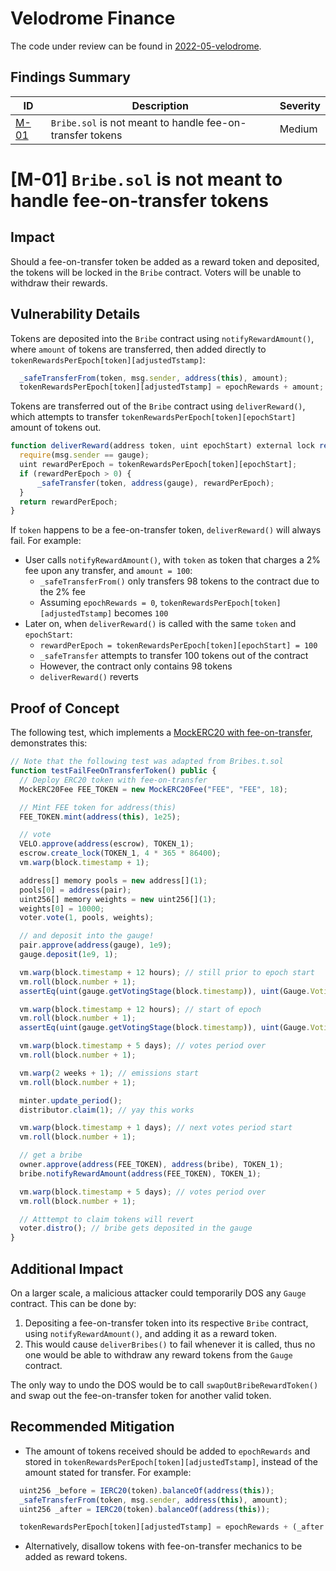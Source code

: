 # Velodrome Finance

The code under review can be found in [2022-05-velodrome](https://github.com/code-423n4/2022-05-velodrome).

## Findings Summary

| ID | Description | Severity |
| - | - | - |
| [M-01](https://github.com/MiloTruck/audits/blob/main/code4rena/2022-05-velodrome.md#m-01-bribesol-is-not-meant-to-handle-fee-on-transfer-tokens) | `Bribe.sol` is not meant to handle fee-on-transfer tokens | Medium |

# [M-01] `Bribe.sol` is not meant to handle fee-on-transfer tokens

## Impact
Should a fee-on-transfer token be added as a reward token and deposited, the tokens will be locked in the `Bribe` contract. Voters will be unable to withdraw their rewards.

## Vulnerability Details
Tokens are deposited into the `Bribe` contract using `notifyRewardAmount()`, where `amount` of tokens are transferred, then added directly to `tokenRewardsPerEpoch[token][adjustedTstamp]`:
```js
  _safeTransferFrom(token, msg.sender, address(this), amount);
  tokenRewardsPerEpoch[token][adjustedTstamp] = epochRewards + amount;
```

Tokens are transferred out of the `Bribe` contract using `deliverReward()`, which attempts to transfer `tokenRewardsPerEpoch[token][epochStart]` amount of tokens out.
```js
function deliverReward(address token, uint epochStart) external lock returns (uint) {
  require(msg.sender == gauge);
  uint rewardPerEpoch = tokenRewardsPerEpoch[token][epochStart];
  if (rewardPerEpoch > 0) {
      _safeTransfer(token, address(gauge), rewardPerEpoch);
  }
  return rewardPerEpoch;
}
```

If `token` happens to be a fee-on-transfer token, `deliverReward()` will always fail. For example:
* User calls `notifyRewardAmount()`, with `token` as token that charges a 2% fee upon any transfer, and `amount = 100`:
  * `_safeTransferFrom()` only transfers 98 tokens to the contract due to the 2% fee
  * Assuming `epochRewards = 0`, `tokenRewardsPerEpoch[token][adjustedTstamp]` becomes `100`
* Later on, when `deliverReward()` is called with the same `token` and `epochStart`:
  * `rewardPerEpoch = tokenRewardsPerEpoch[token][epochStart] = 100`
  * `_safeTransfer` attempts to transfer 100 tokens out of the contract
  * However, the contract only contains 98 tokens
  * `deliverReward()` reverts

## Proof of Concept

The following test, which implements a [MockERC20 with fee-on-transfer](https://gist.github.com/MiloTruck/6fe0a13c4d08689b8be8a55b9b14e7e1), demonstrates this: 
```js
// Note that the following test was adapted from Bribes.t.sol
function testFailFeeOnTransferToken() public {
  // Deploy ERC20 token with fee-on-transfer
  MockERC20Fee FEE_TOKEN = new MockERC20Fee("FEE", "FEE", 18);

  // Mint FEE token for address(this)
  FEE_TOKEN.mint(address(this), 1e25);

  // vote
  VELO.approve(address(escrow), TOKEN_1);
  escrow.create_lock(TOKEN_1, 4 * 365 * 86400);
  vm.warp(block.timestamp + 1);

  address[] memory pools = new address[](1);
  pools[0] = address(pair);
  uint256[] memory weights = new uint256[](1);
  weights[0] = 10000;
  voter.vote(1, pools, weights);

  // and deposit into the gauge!
  pair.approve(address(gauge), 1e9);
  gauge.deposit(1e9, 1);

  vm.warp(block.timestamp + 12 hours); // still prior to epoch start
  vm.roll(block.number + 1);
  assertEq(uint(gauge.getVotingStage(block.timestamp)), uint(Gauge.VotingStage.BribesPhase));

  vm.warp(block.timestamp + 12 hours); // start of epoch
  vm.roll(block.number + 1);
  assertEq(uint(gauge.getVotingStage(block.timestamp)), uint(Gauge.VotingStage.VotesPhase));

  vm.warp(block.timestamp + 5 days); // votes period over
  vm.roll(block.number + 1);

  vm.warp(2 weeks + 1); // emissions start
  vm.roll(block.number + 1);

  minter.update_period();
  distributor.claim(1); // yay this works

  vm.warp(block.timestamp + 1 days); // next votes period start
  vm.roll(block.number + 1);

  // get a bribe
  owner.approve(address(FEE_TOKEN), address(bribe), TOKEN_1);
  bribe.notifyRewardAmount(address(FEE_TOKEN), TOKEN_1);

  vm.warp(block.timestamp + 5 days); // votes period over
  vm.roll(block.number + 1);

  // Atttempt to claim tokens will revert
  voter.distro(); // bribe gets deposited in the gauge
}
```

## Additional Impact
On a larger scale, a malicious attacker could temporarily DOS any `Gauge` contract. This can be done by:
1. Depositing a fee-on-transfer token into its respective `Bribe` contract, using `notifyRewardAmount()`, and adding it as a reward token.
2. This would cause `deliverBribes()` to fail whenever it is called, thus no one would be able to withdraw any reward tokens from the `Gauge` contract.

The only way to undo the DOS would be to call `swapOutBribeRewardToken()` and swap out the fee-on-transfer token for another valid token.

## Recommended Mitigation
* The amount of tokens received should be added to `epochRewards` and stored in `tokenRewardsPerEpoch[token][adjustedTstamp]`, instead of the amount stated for transfer. For example:
```js
  uint256 _before = IERC20(token).balanceOf(address(this));
  _safeTransferFrom(token, msg.sender, address(this), amount);
  uint256 _after = IERC20(token).balanceOf(address(this));

  tokenRewardsPerEpoch[token][adjustedTstamp] = epochRewards + (_after - _before);
```
* Alternatively, disallow tokens with fee-on-transfer mechanics to be added as reward tokens.